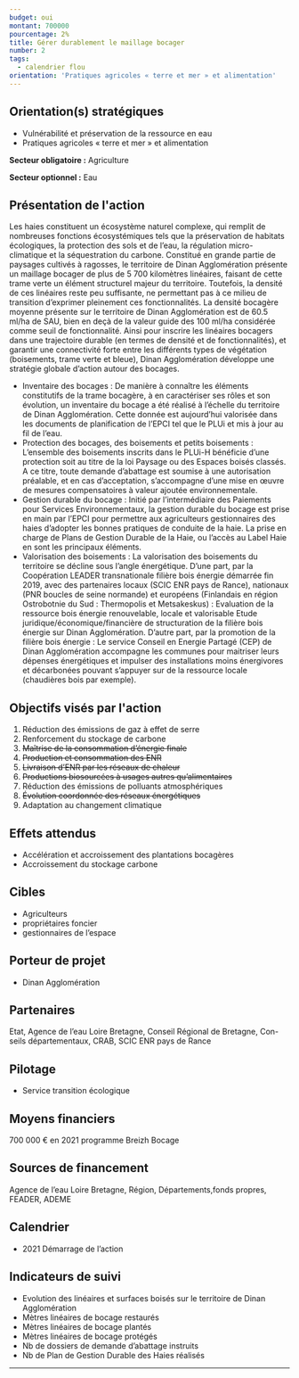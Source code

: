 ```yaml
---
budget: oui
montant: 700000
pourcentage: 2%
title: Gérer durablement le maillage bocager
number: 2
tags:
  - calendrier flou
orientation: 'Pratiques agricoles « terre et mer » et alimentation'
---
```


## Orientation(s) stratégiques

- Vulnérabilité et préservation de la ressource en eau
- Pratiques agricoles « terre et mer » et alimentation

**Secteur obligatoire :** Agriculture

**Secteur optionnel :** Eau

## Présentation de l'action

Les haies constituent un écosystème naturel complexe, qui remplit de nombreuses fonctions écosystémiques tels que la préservation de habitats écologiques, la protection des sols et de l’eau, la régulation micro-climatique et la séquestration du carbone. Constitué en grande partie de paysages cultivés à ragosses, le territoire de Dinan Agglomération présente un maillage bocager de plus de 5 700 kilomètres linéaires, faisant de cette trame verte un élément structurel majeur du territoire.
Toutefois, la densité de ces linéaires reste peu suffisante, ne permettant pas à ce milieu de transition d’exprimer pleinement ces fonctionnalités. La densité bocagère moyenne présente sur le territoire de Dinan Agglomération est de 60.5 ml/ha de SAU, bien en deçà de la valeur guide des 100 ml/ha considérée comme seuil de fonctionnalité.
Ainsi pour inscrire les linéaires bocagers dans une trajectoire durable (en termes de densité et de fonctionnalités), et garantir une connectivité forte entre les différents types de végétation (boisements, trame verte et bleue), Dinan Agglomération développe une stratégie globale d’action autour des bocages.
- Inventaire des bocages :
De manière à connaître les éléments constitutifs de la trame bocagère, à en caractériser ses rôles et son évolution, un inventaire du bocage a été réalisé à l’échelle du territoire de Dinan Agglomération. Cette donnée est aujourd’hui valorisée dans les documents de planification de l’EPCI tel que le PLUi et mis à jour au fil de l’eau.
- Protection des bocages, des boisements et petits boisements :
L’ensemble des boisements inscrits dans le PLUi-H bénéficie d’une protection soit au titre de la loi Paysage ou des Espaces boisés classés. A ce titre, toute demande d’abattage est soumise à une autorisation préalable, et en cas d’acceptation, s’accompagne d’une mise en œuvre de mesures compensatoires à valeur ajoutée environnementale.
- Gestion durable du bocage :
Initié par l’intermédiaire des Paiements pour Services Environnementaux, la gestion durable du bocage est prise en main par l’EPCI pour permettre aux agriculteurs gestionnaires des haies d’adopter les bonnes pratiques de conduite de la haie. La prise en charge de Plans de Gestion Durable de la Haie, ou l’accès au Label Haie en sont les principaux éléments.
- Valorisation des boisements :
La valorisation des boisements du territoire se décline sous l’angle énergétique. D’une part, par la Coopération LEADER transnationale filière bois énergie démarrée fin 2019, avec des partenaires locaux (SCIC ENR pays de Rance), nationaux (PNR boucles de seine normande)
et européens (Finlandais en région Ostrobotnie du Sud : Thermopolis et Metsakeskus) : Evaluation de la ressource bois énergie renouvelable, locale et valorisable
Etude juridique/économique/financière de structuration de la filière bois énergie sur Dinan Agglomération.
D’autre part, par la promotion de la filière bois énergie : Le service Conseil en Energie Partagé (CEP) de Dinan Agglomération accompagne les communes pour maitriser leurs dépenses énergétiques et impulser des installations moins énergivores et décarbonées pouvant s’appuyer sur de la ressource locale (chaudières bois par exemple).


## Objectifs visés par l'action

1. Réduction des émissions de gaz à effet de serre
2. Renforcement du stockage de carbone
3. ~~Maîtrise de la consommation d’énergie finale~~
4. ~~Production et consommation des ENR~~
5. ~~Livraison d’ENR par les réseaux de chaleur~~
6. ~~Productions biosourcées à usages autres qu’alimentaires~~
7. Réduction des émissions de polluants atmosphériques
8. ~~Évolution coordonnée des réseaux énergétiques~~
9. Adaptation au changement climatique


## Effets attendus

- Accélération et accroissement des plantations bocagères
- Accroissement du stockage carbone

## Cibles

- Agriculteurs
- propriétaires foncier
- gestionnaires de l’espace

## Porteur de projet

- Dinan Agglomération

## Partenaires

Etat, Agence de l’eau Loire Bretagne, Conseil Régional de Bretagne, Con- seils départementaux, CRAB, SCIC ENR pays de Rance

## Pilotage

- Service transition écologique

## Moyens financiers

700 000 € en 2021 programme Breizh Bocage

## Sources de financement

Agence de l’eau Loire Bretagne, Région, Départements,fonds propres, FEADER, ADEME

## Calendrier

- 2021 Démarrage de l’action

## Indicateurs de suivi

- Evolution des linéaires et surfaces boisés sur le territoire de Dinan Agglomération
- Mètres linéaires de bocage restaurés
- Mètres linéaires de bocage plantés
- Mètres linéaires de bocage protégés
- Nb de dossiers de demande d’abattage instruits
- Nb de Plan de Gestion Durable des Haies réalisés

---
